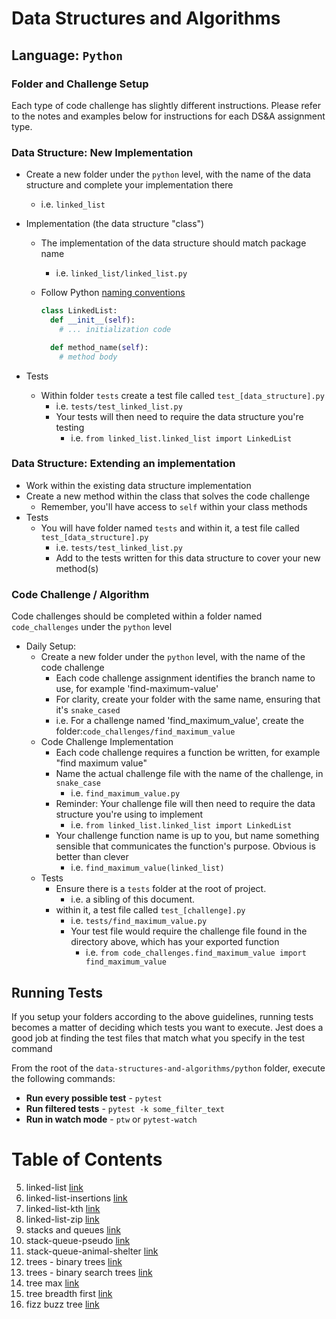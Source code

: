 # Data Structures and Algorithms

## Language: `Python`

### Folder and Challenge Setup

Each type of code challenge has slightly different instructions. Please refer to the notes and examples below for instructions for each DS&A assignment type.

### Data Structure: New Implementation

- Create a new folder under the `python` level, with the name of the data structure and complete your implementation there
  - i.e. `linked_list`
- Implementation (the data structure "class")
  - The implementation of the data structure should match package name
    - i.e. `linked_list/linked_list.py`
  - Follow Python [naming conventions](https://www.python.org/dev/peps/pep-0008/#naming-conventions)

    ```python
    class LinkedList:
      def __init__(self):
        # ... initialization code

      def method_name(self):
        # method body
    ```

- Tests
  - Within folder `tests` create a test file called `test_[data_structure].py`
    - i.e. `tests/test_linked_list.py`
    - Your tests will then need to require the data structure you're testing
      - i.e. `from linked_list.linked_list import LinkedList`

### Data Structure: Extending an implementation

- Work within the existing data structure implementation
- Create a new method within the class that solves the code challenge
  - Remember, you'll have access to `self` within your class methods
- Tests
  - You will have folder named `tests` and within it, a test file called `test_[data_structure].py`
    - i.e. `tests/test_linked_list.py`
    - Add to the tests written for this data structure to cover your new method(s)

### Code Challenge / Algorithm

Code challenges should be completed within a folder named `code_challenges` under the `python` level

- Daily Setup:
  - Create a new folder under the `python` level, with the name of the code challenge
    - Each code challenge assignment identifies the branch name to use, for example 'find-maximum-value'
    - For clarity, create your folder with the same name, ensuring that it's `snake_cased`
    - i.e. For a challenge named 'find_maximum_value', create the folder:`code_challenges/find_maximum_value`
  - Code Challenge Implementation
    - Each code challenge requires a function be written, for example "find maximum value"
    - Name the actual challenge file with the name of the challenge, in `snake_case`
      - i.e. `find_maximum_value.py`
    - Reminder: Your challenge file will then need to require the data structure you're using to implement
      - i.e. `from linked_list.linked_list import LinkedList`
    - Your challenge function name is up to you, but name something sensible that communicates the function's purpose. Obvious is better than clever
      - i.e. `find_maximum_value(linked_list)`
  - Tests
    - Ensure there is a `tests` folder at the root of project.
      - i.e. a sibling of this document.
    - within it, a test file called `test_[challenge].py`
      - i.e. `tests/find_maximum_value.py`
      - Your test file would require the challenge file found in the directory above, which has your exported function
        - i.e. `from code_challenges.find_maximum_value import find_maximum_value`

## Running Tests

If you setup your folders according to the above guidelines, running tests becomes a matter of deciding which tests you want to execute.  Jest does a good job at finding the test files that match what you specify in the test command

From the root of the `data-structures-and-algorithms/python` folder, execute the following commands:

- **Run every possible test** - `pytest`
- **Run filtered tests** - `pytest -k some_filter_text`
- **Run in watch mode** - `ptw` or `pytest-watch`

# Table of Contents
5. linked-list [link](https://github.com/dlindqu3/data-structures-and-algorithms-401/blob/main/python/data_structures/linked_list.md)
6. linked-list-insertions [link](https://github.com/dlindqu3/data-structures-and-algorithms-401/blob/main/python/data_structures/linked_list_insertions.md)
7. linked-list-kth [link](https://github.com/dlindqu3/data-structures-and-algorithms-401/blob/main/python/data_structures/linked_list_kth.md)
8. linked-list-zip [link](https://github.com/dlindqu3/data-structures-and-algorithms-401/blob/main/python/docs/linked_list_zip/README.md)
10. stacks and queues [link](https://github.com/dlindqu3/data-structures-and-algorithms-401/blob/main/python/docs/stack_and_queue/README.md)
11. stack-queue-pseudo [link](https://github.com/dlindqu3/data-structures-and-algorithms-401/blob/main/python/docs/stack_queue_pseudo/README.md)
12. stack-queue-animal-shelter [link](https://github.com/dlindqu3/data-structures-and-algorithms-401/blob/main/python/docs/stack_queue_animal_shelter/README.md)
15. trees - binary trees [link](https://github.com/dlindqu3/data-structures-and-algorithms-401/blob/main/python/data_structures/binary_tree.md)
15. trees - binary search trees [link](https://github.com/dlindqu3/data-structures-and-algorithms-401/blob/main/python/data_structures/binary_search_tree.md)
16. tree max [link](https://github.com/dlindqu3/data-structures-and-algorithms-401/blob/main/python/docs/tree_max/README.md)
17. tree breadth first [link](https://github.com/dlindqu3/data-structures-and-algorithms-401/blob/main/python/docs/tree_breadth_first/README.md)
18. fizz buzz tree [link](https://github.com/dlindqu3/data-structures-and-algorithms-401/blob/main/python/docs/tree_fizz_buzz/README.md)
